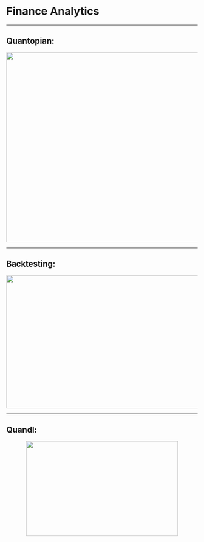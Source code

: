 # Finance Analytics
---

## Quantopian:

<p align="center">
  <img width="1000" height="500" src="https://github.com/ankur715/finance/blob/master/stocks/pynance15%20quantopian%20run.JPG"> 
</p>

--- 

## Backtesting:
<p align="center">
  <img width="600" height="350" src="https://github.com/ankur715/finance/blob/master/AAPL/Capture.JPG"> 
</p>

---

## Quandl:
<p align="center">
  <img width="400" height="250" src="https://github.com/ankur715/finance/blob/master/AAPL/price.JPG"> 
</p>
